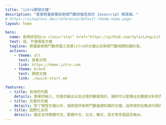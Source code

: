 ```yaml
---
title: "iztro開發文檔"
description: "壹套輕量級獲取紫微鬥數排盤信息的 Javascript 開源庫。"
# https://vitepress.dev/reference/default-theme-home-page
layout: home

hero:
  name: 紫微研習社<a class="star" href="https://github.com/SylarLong/iztro" target="_blank"><img src="https://img.shields.io/github/stars/sylarlong/iztro.svg?style=social&label=Star" alt="iztro" /></a>
  text: 這，不僅僅是文檔
  tagline: 輕量級紫微鬥數排盤工具庫iztro的文檔以及紫微鬥數相關知識科普。
  actions:
    - theme: alt
      text: 查看示例
      link: https://demo.iztro.com
    - theme: brand
      text: 開發文檔
      link: ./quick-start.md

features:
  - title: 易用的代碼
    details: 簡單的輸入，完善的輸出以及合理的數據設計。讓妳可以更專註在數據分析和界面設計上。
  - title: 完善的文檔
    details: 除了開發文檔以外，還將提供紫微鬥數基礎知識的文檔，這將使妳在集成代碼的時候如虎添翼。
  - title: 國際化支持
    details: 擬定支持簡體中文、繁體中文、日文、韓文、英文等多國語言輸出。
---
```

